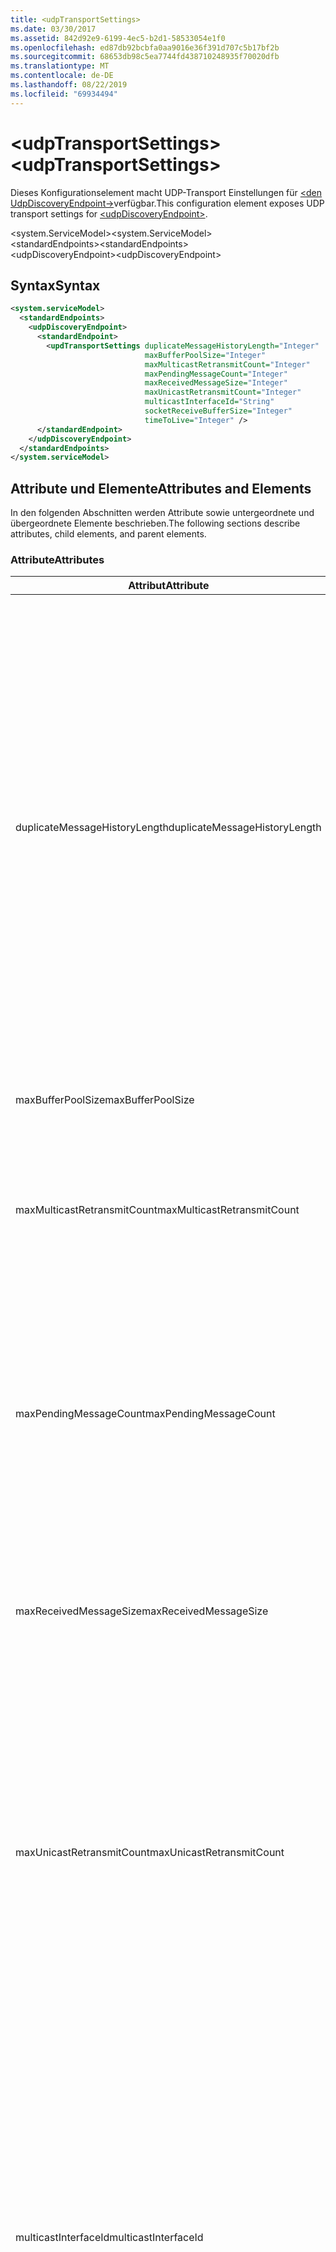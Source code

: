 ```yaml
---
title: <udpTransportSettings>
ms.date: 03/30/2017
ms.assetid: 842d92e9-6199-4ec5-b2d1-58533054e1f0
ms.openlocfilehash: ed87db92bcbfa0aa9016e36f391d707c5b17bf2b
ms.sourcegitcommit: 68653db98c5ea7744fd438710248935f70020dfb
ms.translationtype: MT
ms.contentlocale: de-DE
ms.lasthandoff: 08/22/2019
ms.locfileid: "69934494"
---
```

# <a name="udptransportsettings"></a><span data-ttu-id="c73f3-101">\<udpTransportSettings></span><span class="sxs-lookup"><span data-stu-id="c73f3-101">\<udpTransportSettings></span></span>
<span data-ttu-id="c73f3-102">Dieses Konfigurationselement macht UDP-Transport Einstellungen für [ \<den UdpDiscoveryEndpoint->](udpdiscoveryendpoint.md)verfügbar.</span><span class="sxs-lookup"><span data-stu-id="c73f3-102">This configuration element exposes UDP transport settings for [\<udpDiscoveryEndpoint>](udpdiscoveryendpoint.md).</span></span>  
  
<span data-ttu-id="c73f3-103">\<system.ServiceModel></span><span class="sxs-lookup"><span data-stu-id="c73f3-103">\<system.ServiceModel></span></span>  
<span data-ttu-id="c73f3-104">\<standardEndpoints></span><span class="sxs-lookup"><span data-stu-id="c73f3-104">\<standardEndpoints></span></span>  
<span data-ttu-id="c73f3-105">\<udpDiscoveryEndpoint></span><span class="sxs-lookup"><span data-stu-id="c73f3-105">\<udpDiscoveryEndpoint></span></span>  
  
## <a name="syntax"></a><span data-ttu-id="c73f3-106">Syntax</span><span class="sxs-lookup"><span data-stu-id="c73f3-106">Syntax</span></span>  
  
```xml  
<system.serviceModel>
  <standardEndpoints>
    <udpDiscoveryEndpoint>
      <standardEndpoint>
        <updTransportSettings duplicateMessageHistoryLength="Integer"
                              maxBufferPoolSize="Integer"
                              maxMulticastRetransmitCount="Integer"
                              maxPendingMessageCount="Integer"
                              maxReceivedMessageSize="Integer"
                              maxUnicastRetransmitCount="Integer"
                              multicastInterfaceId="String"
                              socketReceiveBufferSize="Integer"
                              timeToLive="Integer" />
      </standardEndpoint>
    </udpDiscoveryEndpoint>
  </standardEndpoints>
</system.serviceModel>
```  
  
## <a name="attributes-and-elements"></a><span data-ttu-id="c73f3-107">Attribute und Elemente</span><span class="sxs-lookup"><span data-stu-id="c73f3-107">Attributes and Elements</span></span>  
 <span data-ttu-id="c73f3-108">In den folgenden Abschnitten werden Attribute sowie untergeordnete und übergeordnete Elemente beschrieben.</span><span class="sxs-lookup"><span data-stu-id="c73f3-108">The following sections describe attributes, child elements, and parent elements.</span></span>  
  
### <a name="attributes"></a><span data-ttu-id="c73f3-109">Attribute</span><span class="sxs-lookup"><span data-stu-id="c73f3-109">Attributes</span></span>  
  
|<span data-ttu-id="c73f3-110">Attribut</span><span class="sxs-lookup"><span data-stu-id="c73f3-110">Attribute</span></span>|<span data-ttu-id="c73f3-111">Beschreibung</span><span class="sxs-lookup"><span data-stu-id="c73f3-111">Description</span></span>|  
|---------------|-----------------|  
|<span data-ttu-id="c73f3-112">duplicateMessageHistoryLength</span><span class="sxs-lookup"><span data-stu-id="c73f3-112">duplicateMessageHistoryLength</span></span>|<span data-ttu-id="c73f3-113">Eine ganze Zahl, die die maximale Anzahl an Nachrichtenhashes angibt, die vom Transport zum Identifizieren von doppelten Nachrichten verwendet werden.</span><span class="sxs-lookup"><span data-stu-id="c73f3-113">An integer that specifies the maximum number of message hashes used by the transport for identifying duplicate messages.</span></span>  <span data-ttu-id="c73f3-114">Die Erkennung doppelter Nachrichten wird auf TransportManager-Ebene ausgeführt.</span><span class="sxs-lookup"><span data-stu-id="c73f3-114">Duplicate detection will be done at the TransportManager level.</span></span> <span data-ttu-id="c73f3-115">Mit dem Wert 0 wird die Erkennung doppelter Nachrichten deaktiviert.</span><span class="sxs-lookup"><span data-stu-id="c73f3-115">Setting this property to 0 disables duplicate detection.</span></span><br /><br /> <span data-ttu-id="c73f3-116">Dieses Attribut ermöglicht Systemadministratoren und Entwicklern, Algorithmen zur Erkennung doppelter Nachrichten zu deaktivieren.</span><span class="sxs-lookup"><span data-stu-id="c73f3-116">This attribute allows system administrators or developers to turn off duplicate message detection algorithms.</span></span> <span data-ttu-id="c73f3-117">Dies kann nützlich sein, wenn Sie einen eigenen Algorithmus zur Erkennung doppelter Nachrichten implementieren möchten.</span><span class="sxs-lookup"><span data-stu-id="c73f3-117">This may be desirable if you want to implement your own duplicate detection algorithm.</span></span><br /><br /> <span data-ttu-id="c73f3-118">Der Standard ist 4112.</span><span class="sxs-lookup"><span data-stu-id="c73f3-118">The default is 4112.</span></span>|  
|<span data-ttu-id="c73f3-119">maxBufferPoolSize</span><span class="sxs-lookup"><span data-stu-id="c73f3-119">maxBufferPoolSize</span></span>|<span data-ttu-id="c73f3-120">Eine ganze Zahl, die die maximale Größe von Pufferpools angibt, die vom Transport verwendet werden.</span><span class="sxs-lookup"><span data-stu-id="c73f3-120">An integer that specifies the maximum size of any buffer pools used by the transport.</span></span>|  
|<span data-ttu-id="c73f3-121">maxMulticastRetransmitCount</span><span class="sxs-lookup"><span data-stu-id="c73f3-121">maxMulticastRetransmitCount</span></span>|<span data-ttu-id="c73f3-122">Eine ganze Zahl, die die maximale Anzahl angibt, die eine Nachricht (zusätzlich zum ersten Senden) neu gesendet werden soll.</span><span class="sxs-lookup"><span data-stu-id="c73f3-122">An integer that specifies the maximum number of times the message should be retransmitted (in addition to the first send).</span></span><br /><br /> <span data-ttu-id="c73f3-123">Der Standardwert ist&#160;2.</span><span class="sxs-lookup"><span data-stu-id="c73f3-123">The default is 2.</span></span>|  
|<span data-ttu-id="c73f3-124">maxPendingMessageCount</span><span class="sxs-lookup"><span data-stu-id="c73f3-124">maxPendingMessageCount</span></span>|<span data-ttu-id="c73f3-125">Eine ganze Zahl, die die maximale Anzahl an Nachrichten angibt, die empfangen, jedoch noch nicht aus dem InputQueue-Element für eine einzelne Channelinstanz entfernt wurden.</span><span class="sxs-lookup"><span data-stu-id="c73f3-125">An integer that specifies the maximum number of messages that have been received but not yet removed from the InputQueue for an individual channel instance.</span></span>  <span data-ttu-id="c73f3-126">Wenn das InputQueue-Element das Limit für die Anzahl ausstehender Nachrichten erreicht hat, wird die Nachricht verworfen.</span><span class="sxs-lookup"><span data-stu-id="c73f3-126">If the InputQueue has hit its pending message count limit, the message will be dropped.</span></span><br /><br /> <span data-ttu-id="c73f3-127">Der Standard ist 32.</span><span class="sxs-lookup"><span data-stu-id="c73f3-127">The default is 32.</span></span>|  
|<span data-ttu-id="c73f3-128">maxReceivedMessageSize</span><span class="sxs-lookup"><span data-stu-id="c73f3-128">maxReceivedMessageSize</span></span>|<span data-ttu-id="c73f3-129">Eine ganze Zahl, die die maximale Größe einer Nachricht angibt, die von der Bindung verarbeitet werden kann.</span><span class="sxs-lookup"><span data-stu-id="c73f3-129">An integer that specifies the maximum size for a message that can be processed by the binding.</span></span><br /><br /> <span data-ttu-id="c73f3-130">Der Standardwert ist 65507.</span><span class="sxs-lookup"><span data-stu-id="c73f3-130">The default value is 65507.</span></span>|  
|<span data-ttu-id="c73f3-131">maxUnicastRetransmitCount</span><span class="sxs-lookup"><span data-stu-id="c73f3-131">maxUnicastRetransmitCount</span></span>|<span data-ttu-id="c73f3-132">Eine ganze Zahl, die die maximale Anzahl angibt, die eine Nachricht (zusätzlich zum ersten Senden) neu gesendet werden soll.</span><span class="sxs-lookup"><span data-stu-id="c73f3-132">An integer that specifies the maximum number of times the message should be retransmitted (in addition to the first send).</span></span>  <span data-ttu-id="c73f3-133">Wenn die Nachricht an eine Unicastadresse gesendet und eine Antwortnachricht mit einem entsprechenden RelatesTo-Header empfangen wird, dann wird die Neuübertragung möglicherweise frühzeitig beendet (bevor die Nachricht die konfigurierte Anzahl an Malen neu gesendet wurde).</span><span class="sxs-lookup"><span data-stu-id="c73f3-133">If the message is sent to a unicast address and a response message is received with a corresponding RelatesTo header, then retransmission may terminate early (before retransmitting the configured number of times).</span></span><br /><br /> <span data-ttu-id="c73f3-134">Der Standardwert ist 1.</span><span class="sxs-lookup"><span data-stu-id="c73f3-134">The default value is 1.</span></span>|  
|<span data-ttu-id="c73f3-135">multicastInterfaceId</span><span class="sxs-lookup"><span data-stu-id="c73f3-135">multicastInterfaceId</span></span>|<span data-ttu-id="c73f3-136">Eine Zeichenfolge, die den Netzwerkadapter eindeutig identifiziert, der zum Senden und Empfangen von Multicastdatenverkehr auf Computern mit mehreren Adressen verwendet werden soll.</span><span class="sxs-lookup"><span data-stu-id="c73f3-136">A string that uniquely identifies the network adapter that should be used when sending and receiving multicast traffic on multi-homed machines.</span></span> <span data-ttu-id="c73f3-137">Zur Laufzeit verwendet der Transport diesen Attributwert, um den Schnittstellenindex nachzuschlagen, der dann zum Festlegen der Socketoptionen `IP_MULTICAST_IF` und `IPV6_MULTICAST_IF` verwendet wird.</span><span class="sxs-lookup"><span data-stu-id="c73f3-137">At runtime, the transport will use this attribute value to lookup the interface index, which is then used to set the `IP_MULTICAST_IF` and `IPV6_MULTICAST_IF` socket options.</span></span>  <span data-ttu-id="c73f3-138">Beim Beitreten zu einer Multicastgruppe wird der gleiche Schnittstellenindex verwendet.</span><span class="sxs-lookup"><span data-stu-id="c73f3-138">The same interface index will be used when joining a multicast group, if applicable.</span></span><br /><br /> <span data-ttu-id="c73f3-139">Der Standardwert ist `null`.</span><span class="sxs-lookup"><span data-stu-id="c73f3-139">The default value is `null`.</span></span>|  
|<span data-ttu-id="c73f3-140">socketReceiveBufferSize</span><span class="sxs-lookup"><span data-stu-id="c73f3-140">socketReceiveBufferSize</span></span>|<span data-ttu-id="c73f3-141">Eine ganze Zahl, die die Empfangspuffergröße auf dem zugrunde liegenden WinSock-Socket angibt.</span><span class="sxs-lookup"><span data-stu-id="c73f3-141">An integer that specifies the receive buffer size on the underlying WinSock socket.</span></span><br /><br /> <span data-ttu-id="c73f3-142">Ein Benutzer eines empfangenden Kanals kann dieses Attribut für die Bindung verwenden, um zu steuern, wie sich das System verhält, wenn es Daten empfängt.</span><span class="sxs-lookup"><span data-stu-id="c73f3-142">A user of a receiving channel can use this attribute on the Binding to control how the system behaves when it receives data.</span></span>  <span data-ttu-id="c73f3-143">Wenn zum Beispiel eine Anwendung vorliegt, die mit dem maximalen Schwellenwert eingehende WCF-Nachrichten verarbeitet, werden Nachrichten durch Verwendung eines höheren Werts für dieses Attribut im WinSock-Puffer gestapelt, während sie darauf warten, von der Anwendung verarbeitet zu werden.</span><span class="sxs-lookup"><span data-stu-id="c73f3-143">For example, given an application that is consuming inbound WCF messages at the maximum threshold, using a higher value for this attribute would allow messages to stack up in the WinSock buffer while waiting for the application to be able to process them.</span></span>  <span data-ttu-id="c73f3-144">Bei der Verwendung eines niedrigeren Werts in derselben Situation werden Meldungen verworfen.</span><span class="sxs-lookup"><span data-stu-id="c73f3-144">Using a lower value in the same situation would result in messages getting dropped.</span></span> <span data-ttu-id="c73f3-145">Dieses Attribut macht die zugrunde liegende Winsock `SO_RCVBUF` -Socketoption verfügbar. Der Wert dieses Attributs muss mindestens der Größe von `maxReceivedMessageSize`liegen.</span><span class="sxs-lookup"><span data-stu-id="c73f3-145">This attribute exposes the underlying WinSock `SO_RCVBUF` socket option.This attribute value must be at least the size of `maxReceivedMessageSize`.</span></span>   <span data-ttu-id="c73f3-146">Wenn Sie auf einen Wert kleiner als `maxReceivedMessageSize` festgelegt wird, führt dies zu einer Lauf Zeit Ausnahme.</span><span class="sxs-lookup"><span data-stu-id="c73f3-146">Setting it to a value smaller than the `maxReceivedMessageSize` will result in a runtime exception.</span></span><br /><br /> <span data-ttu-id="c73f3-147">Der Standardwert ist 65536.</span><span class="sxs-lookup"><span data-stu-id="c73f3-147">The default value is 65536.</span></span>|  
|<span data-ttu-id="c73f3-148">timeToLive</span><span class="sxs-lookup"><span data-stu-id="c73f3-148">timeToLive</span></span>|<span data-ttu-id="c73f3-149">Eine ganze Zahl, die die Anzahl an Netzwerksegmenthops angibt, die ein Multicastpaket durchlaufen kann.</span><span class="sxs-lookup"><span data-stu-id="c73f3-149">An integer that specifies the number of network segment hops that a multicast packet can traverse.</span></span>  <span data-ttu-id="c73f3-150">Dieses Attribut macht die den Socketoptionen `IP_MULTICAST_TTL` und `IP_TTL` zugeordnete Funktionalität verfügbar.</span><span class="sxs-lookup"><span data-stu-id="c73f3-150">This attribute exposes the functionality associated with the `IP_MULTICAST_TTL` and `IP_TTL` socket options.</span></span><br /><br /> <span data-ttu-id="c73f3-151">Der Standardwert ist 1.</span><span class="sxs-lookup"><span data-stu-id="c73f3-151">The default value is 1.</span></span>|  
  
### <a name="child-elements"></a><span data-ttu-id="c73f3-152">Untergeordnete Elemente</span><span class="sxs-lookup"><span data-stu-id="c73f3-152">Child Elements</span></span>  
 <span data-ttu-id="c73f3-153">Keine</span><span class="sxs-lookup"><span data-stu-id="c73f3-153">None.</span></span>  
  
### <a name="parent-elements"></a><span data-ttu-id="c73f3-154">Übergeordnete Elemente</span><span class="sxs-lookup"><span data-stu-id="c73f3-154">Parent Elements</span></span>  
  
|<span data-ttu-id="c73f3-155">Element</span><span class="sxs-lookup"><span data-stu-id="c73f3-155">Element</span></span>|<span data-ttu-id="c73f3-156">Beschreibung</span><span class="sxs-lookup"><span data-stu-id="c73f3-156">Description</span></span>|  
|-------------|-----------------|  
|[<span data-ttu-id="c73f3-157">\<udpDiscoveryEndpoint></span><span class="sxs-lookup"><span data-stu-id="c73f3-157">\<udpDiscoveryEndpoint></span></span>](udpdiscoveryendpoint.md)|<span data-ttu-id="c73f3-158">Ein Standardendpunkt mit festem Ermittlungsvertrag und fester UDP-Transportbindung.</span><span class="sxs-lookup"><span data-stu-id="c73f3-158">A standard endpoint that has fixed discovery contract and UDP transport binding.</span></span>|  
  
## <a name="see-also"></a><span data-ttu-id="c73f3-159">Siehe auch</span><span class="sxs-lookup"><span data-stu-id="c73f3-159">See also</span></span>

- <xref:System.ServiceModel.Discovery.UdpTransportSettings>
